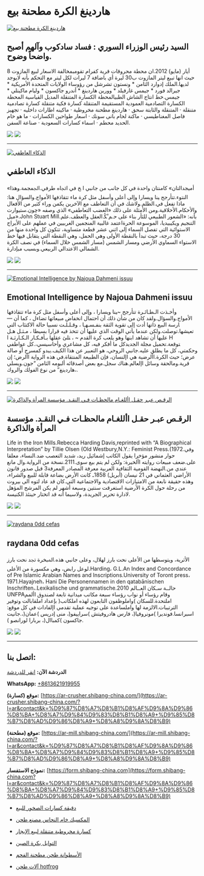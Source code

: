 # هاردينغ الكرة مطحنة بيع

<a href="https://swt.shibang-china.com/?l=ar&img&k=%D9%87%D8%A7%D8%B1%D8%AF%D9%8A%D9%86%D8%BA+%D8%A7%D9%84%D9%83%D8%B1%D8%A9+%D9%85%D8%B7%D8%AD%D9%86%D8%A9+%D8%A8%D9%8A%D8%B9" target="_blank">![هاردينغ الكرة مطحنة بيع](http://static.shibang-china.com/all-800x300/1315.jpg)</a>

## السيد رئيس الوزراء السوري : فساد سادكوب وآلهم أصبح واضحاً وضوح.
8 أيار (مايو) 2012.ان محطة محروقات قرية كفرام تقومبمخالفة الاسعار لبيع المازوت حيث انها تبيع ليتر المازوت ب30 ليرة أي باضافة 7 ليرات لكل ليتر مع التحكم بأنه لايوجد لديها.الملك إدوارد الثامن * ونستون تشرشل من رؤوساء الولايات المتحدة الأمريكية * جيرالد فورد * جيمس غارفيلد * وورين هاردينغ * أندرو جاكسون * وليام ماكينلي * جيمس.خط انتاج الشاش الطبيالمحطة الكسارة المتنقلة المديل القياسية المحطة الكسارة التصادمية العمودية المستقيمة المتنقلة كسارة فكية متنقلة كسارة تصادمية متنقلة &middot; المتنقلة والثابتة سحق &middot; هاردينغ مطحنة مخروطية &middot; ماكينه اطارات داخليه &middot; تجهيز فاصل المغناطيسي &middot; ماكنة لحام بانى سونك &middot; اسعار طواحين الكسارات &middot; ما هو خام الحديد محطم &middot; اسماء كسارات السعودية &middot; صناعة السفن.


<a href="https://whatsapp.shibangsoft.com/WhatsApp.php" target="_blank" title="WhatsApp">![](http://static.shibang-china.com/icon/whatsapp.png)</a> <a href="https://swt.shibang-china.com/?l=ar&icon&k=%D9%87%D8%A7%D8%B1%D8%AF%D9%8A%D9%86%D8%BA+%D8%A7%D9%84%D9%83%D8%B1%D8%A9+%D9%85%D8%B7%D8%AD%D9%86%D8%A9+%D8%A8%D9%8A%D8%B9" target="_blank">![](http://static.shibang-china.com/icon/chat-ar.png)</a>

---

<a href="https://swt.shibang-china.com/?l=ar&img&k=%D9%87%D8%A7%D8%B1%D8%AF%D9%8A%D9%86%D8%BA+%D8%A7%D9%84%D9%83%D8%B1%D8%A9+%D9%85%D8%B7%D8%AD%D9%86%D8%A9+%D8%A8%D9%8A%D8%B9" target="_blank">![الذكاء العاطفي](http://static.shibang-china.com/all-800x300/441.jpg)</a>

## الذكاء العاطفي
«أﻣﻴﺠﺪاﻟﺘﺎن» ﻛﺎﻣﻨﺘﺎن واﺣﺪة ﻓﻲ ﻛﻞ ﺟﺎﻧﺐ ﻣﻦ ﺟﺎﻧﺒﻲ ا ﺦ ﻓﻲ اﲡﺎه ﻃﺮﻓﻲ.اﳉﻤﺠﻤﺔ.وﻫﺬا اﻟﻨﺘﻮء.ﺗﺘﺄرﺟﺢ ﻴﻨﺎ وﻳﺴﺎرا وإﻟﻰ أﻋﻠﻰ وأﺳﻔﻞ ﻣﺜﻞ ﻛﺮة ﻣﺎء ﺗﺘﻘﺎذﻓﻬﺎ اﻷﻣﻮاج.واﻟﺴﺆال ﻫﻨﺎ: ﻣﺎذا ﺗﻔﻌﻞ ﻓﻲ.اﻟﻈﻠﻢ.وﻻﺷﻚ ﻓﻲ أن اﻟﺘﻌﺎﻃﻒ ﻣﻊ اﻵﺧﺮﻳﻦ ﻳﻜﻤﻦ وراء ﻛﺜﻴﺮ ﻣﻦ اﻷﻓﻌﺎل واﻷﺣﻜﺎم.اﻷﺧﻼﻗﻴﺔ.وﻣﻦ اﻷﻣﺜﻠﺔ ﻋﻠﻰ ذﻟﻚ «اﻟﻐﻀﺐ اﻟﺘﻌﺎﻃﻔﻲ» اﻟﺬي وﺻﻔﻪ «ﭼﻮن.ﺳﺘﻴﻮارت ﻣﻴﻞ».John Stuart Mill.ﺑﺄﻧﻪ: «اﻟﺸﻌﻮر اﻟﻄﺒﻴﻌﻲ ﻟﻠﺜﺄر ﺑﻨﺎء ﻋﻠﻰ ﺣ.ﻢ ْﻜُ.اﻟﻌﻘﻞ واﻟﻌﻄﻒ.علم التنجيم ويكيبيديا، الموسوعة الحرةاعتمد غالبية المنجمين الغربيين في عملهم على الأبراج الاستوائية التي تفصل السماء إلى اثني عشر قطعة متساوية، تتكون كل واحدة منها من 30 درجة، حيث تبدأ بالنقطة الأولى وهي الحمل، وهي النقطة التي يتقابل فيها خط الاستواء السماوي الأرضي ومسار الشمس (مسار الشمس خلال السماء) في نصف الكرة الشمالي الاعتدالي الربيعي.وبسبب مبإدارة.


<a href="https://whatsapp.shibangsoft.com/WhatsApp.php" target="_blank" title="WhatsApp">![](http://static.shibang-china.com/icon/whatsapp.png)</a> <a href="https://swt.shibang-china.com/?l=ar&icon&k=%D9%87%D8%A7%D8%B1%D8%AF%D9%8A%D9%86%D8%BA+%D8%A7%D9%84%D9%83%D8%B1%D8%A9+%D9%85%D8%B7%D8%AD%D9%86%D8%A9+%D8%A8%D9%8A%D8%B9" target="_blank">![](http://static.shibang-china.com/icon/chat-ar.png)</a>

---

<a href="https://swt.shibang-china.com/?l=ar&img&k=%D9%87%D8%A7%D8%B1%D8%AF%D9%8A%D9%86%D8%BA+%D8%A7%D9%84%D9%83%D8%B1%D8%A9+%D9%85%D8%B7%D8%AD%D9%86%D8%A9+%D8%A8%D9%8A%D8%B9" target="_blank">![Emotional Intelligence by Najoua Dahmeni issuu](http://static.shibang-china.com/all-800x300/159.jpg)</a>

## Emotional Intelligence by Najoua Dahmeni issuu
وأﺧـﺬت اﻟـﻄـﺎﺋـﺮة ﺗﺘﺄرﺟﺢ ~ﻴﻨﺎ وﻳﺴﺎرا ، وإﻟﻰ أﻋﻠﻰ وأﺳﻔﻞ ﻣﺜﻞ ﻛﺮة ﻣﺎء ﺗﺘﻘﺎذﻓﻬﺎ اﻷﻣﻮاج.واﻟﺴﺆال.وﻟﻘﺪ ﻛﺎن ﻣﻦ ﺷﺄن ذﻟﻚ أن اﺣﺘﻤﺎل اﻧﺨﻔﺎض ﻣﺒﻴﻌﺎﺗﻬﺎ ﺗﻀﺎءل ، ﻛﻤﺎ أن —ﺎرﺳﺔ اﻟﺒﻴﻊ ذاﺗﻬﺎ أدت إﻟﻰ ﺗﻘﻮﻳﺔ اﻟﺜﻘﺔ ﺑﻨﻔـﺴـﻬـﺎ ، وﻗـﻠـﻠـﺖ ﻧﺴﺒﻴﺎ ﺣﺎﻟﺔ اﻻﻛﺘﺌﺎب اﻟﺘﻲ ﺗﻌﻴﺸﻬﺎ.ﺗﻮﺻﻠﺖ.وﻟﻜﻦ ﻋﻨﺪﻣﺎ ﻳﺄﺗﻲ اﻟﻮﻗﺖ اﻟﺬي ﻋﻠﻴﻬﺎ أن ﺗﺘﺨﺬ ﻓﻴﻪ ﻗﺮارا ﺑﺴﻴﻄﺎ ، ﻣـﺜـﻞ ﻫـﻞ ﻋﻠﻴﻬﺎ أن ﺗﺸﺎﻫﺪ اﺑﻨﻬﺎ وﻫﻮ ﻳﻠﻌﺐ ﻛﺮة اﻟﻘﺪم ~ ، ﺘﻠﺊ ﻋﻘﻠﻬﺎ ﺑـﺄﻓـﻜـﺎر اﻟـﻜـﺎرﺛـﺔ ا H ﺘﻮﻗﻌﺔ.تحميل مجلة الجديدكل ما أفكر فيه، كل مشاعري وأحاسيسي،.كل عواطفي وحكمتي، كل ما يطلق عليه.جانبي الروحي، هو التعبير عن هذا الكيف.يبدو كمسرح أو صالة عرض؛ حيث الكرة.األرضية هي اإلنسان، فإن الطبيعة المنتقاة.في هذه الرواية األرض؛ إن قرية.ومالحقة وسائل اإلعالم.هناك سجل.مع بعض أصدقائه ألبومه الثامن “جون.ويسلي هاردينغ” من نوع الفولك والروك،.


<a href="https://whatsapp.shibangsoft.com/WhatsApp.php" target="_blank" title="WhatsApp">![](http://static.shibang-china.com/icon/whatsapp.png)</a> <a href="https://swt.shibang-china.com/?l=ar&icon&k=%D9%87%D8%A7%D8%B1%D8%AF%D9%8A%D9%86%D8%BA+%D8%A7%D9%84%D9%83%D8%B1%D8%A9+%D9%85%D8%B7%D8%AD%D9%86%D8%A9+%D8%A8%D9%8A%D8%B9" target="_blank">![](http://static.shibang-china.com/icon/chat-ar.png)</a>

---

<a href="https://swt.shibang-china.com/?l=ar&img&k=%D9%87%D8%A7%D8%B1%D8%AF%D9%8A%D9%86%D8%BA+%D8%A7%D9%84%D9%83%D8%B1%D8%A9+%D9%85%D8%B7%D8%AD%D9%86%D8%A9+%D8%A8%D9%8A%D8%B9" target="_blank">![الرقـص عبـر حقـل األلغـام مالحظـات فـي النقـد. مؤسسة المرأة والذاكرة](http://static.shibang-china.com/all-800x300/145.jpg)</a>

## الرقـص عبـر حقـل األلغـام مالحظـات فـي النقـد. مؤسسة المرأة والذاكرة
Life in the Iron Mills.Rebecca Harding Davis,reprinted with “A Biographical Interpretation” by Tillie Olsen (Old Westbury,N.Y.: Feminist Press.(1972.وفي حوار منشور مؤخرا يقول الكاتب إشمائيل ريد، شديد التعصب ضد.النساء، معلقا على.ضعف مبيعات روايته األخيرة: ولكن لم يتم بيع سوى.2111.نسخة من الرواية.وال مانع عندي من.النهضة القومية الثقافية العربية معرفة المصادر المعرفة3 قبل صدور قانون الأراضي العثماني في 21 نيسان (أبريل) 1858ـ كانت الأرض بضاعة قابلة للبيع والشراء، وهذه حقيقة نابعة من الامتيازات الاقتصادية والاجتماعية التي.كان قد عاد لتوه الى بيروت من رحلة حول الكرة الأرضية استغرقت سنتين وسبعة أشهر لم يكن المرشح المؤهل لادارة تحرير الجريدة، ولاسيما أنه قد اتختار حينئذ الكنيسة.


<a href="https://whatsapp.shibangsoft.com/WhatsApp.php" target="_blank" title="WhatsApp">![](http://static.shibang-china.com/icon/whatsapp.png)</a> <a href="https://swt.shibang-china.com/?l=ar&icon&k=%D9%87%D8%A7%D8%B1%D8%AF%D9%8A%D9%86%D8%BA+%D8%A7%D9%84%D9%83%D8%B1%D8%A9+%D9%85%D8%B7%D8%AD%D9%86%D8%A9+%D8%A8%D9%8A%D8%B9" target="_blank">![](http://static.shibang-china.com/icon/chat-ar.png)</a>

---

<a href="https://swt.shibang-china.com/?l=ar&img&k=%D9%87%D8%A7%D8%B1%D8%AF%D9%8A%D9%86%D8%BA+%D8%A7%D9%84%D9%83%D8%B1%D8%A9+%D9%85%D8%B7%D8%AD%D9%86%D8%A9+%D8%A8%D9%8A%D8%B9" target="_blank">![raydana 0dd cefas](http://static.shibang-china.com/all-800x300/288.jpg)</a>

## raydana 0dd cefas
ﺍﻷﺛﺮﻳﺔ، ﻭﻳﺘﻮﺳﻄﻬﺎ ﻣﻦ ﺍﻷﻋﻠﻰ ﻧﺤﺖ ﺑﺎﺭﺯ ﻟﻬﻼﻝ، ﻭﻋﻠﻰ ﺟﺎﻧﺒﻲ ﻫﺬﻩ.ﺍﳌﺒﺨﺮﺓ ﳒﺪ ﻧﺤﺖ ﺑﺎﺭﺯ ﻟﻮﻋﻞ ﺭﺍﺑﺾ، ﻭﻫﻲ ﻣﻜﺴﻮﺭﺓ ﻣﻦ ﺍﻷﻋﻠﻰ.Harding، G.L.An Index and Concordance of Pre Islamic Arabian Names and Inscriptions.University of Toront press، 1971.Hayajneh، Hani Die Personennamen in den qatabānischen Inschriften،.Lexikalische und grammatische.حالــة سـكان العــالم 2010 UNFPAوقام رؤساء أو نواب رؤساء سبعة مكاتب ميدانية تابعة لصندوق األمم املتحدة.للسكان )واملوظفون التابعون لهذه املكاتب( بإعداد املقابالت وتوفير الترتيبات.الالزمة لها واملساعدة على توجيه عملية تقدمي اإلفادات في كل موقع: اسبرانسا.فونديرا )مونروفيا(، فارس هادروفيتش )سراييفو(، منى إدريس )عمان(،.جانيت جاكسون )كمباال(، بربارا لورانصو ).


<a href="https://whatsapp.shibangsoft.com/WhatsApp.php" target="_blank" title="WhatsApp">![](http://static.shibang-china.com/icon/whatsapp.png)</a> <a href="https://swt.shibang-china.com/?l=ar&icon&k=%D9%87%D8%A7%D8%B1%D8%AF%D9%8A%D9%86%D8%BA+%D8%A7%D9%84%D9%83%D8%B1%D8%A9+%D9%85%D8%B7%D8%AD%D9%86%D8%A9+%D8%A8%D9%8A%D8%B9" target="_blank">![](http://static.shibang-china.com/icon/chat-ar.png)</a>

---
## اتصل بنا:

**الدردشة الآن:** [انقر للدردشة](https://swt.shibang-china.com?l=ar&contact&k=%D9%87%D8%A7%D8%B1%D8%AF%D9%8A%D9%86%D8%BA+%D8%A7%D9%84%D9%83%D8%B1%D8%A9+%D9%85%D8%B7%D8%AD%D9%86%D8%A9+%D8%A8%D9%8A%D8%B9)

**WhatsApp:**  [+8613621919955](https://whatsapp.shibangsoft.com/WhatsApp.php)

**موقع (كسارة):** [https://ar-crusher.shibang-china.com/](https://ar-crusher.shibang-china.com/?l=ar&contact&k=%D9%87%D8%A7%D8%B1%D8%AF%D9%8A%D9%86%D8%BA+%D8%A7%D9%84%D9%83%D8%B1%D8%A9+%D9%85%D8%B7%D8%AD%D9%86%D8%A9+%D8%A8%D9%8A%D8%B9)

**موقع (مطحنة):** [https://ar-mill.shibang-china.com/](https://ar-mill.shibang-china.com/?l=ar&contact&k=%D9%87%D8%A7%D8%B1%D8%AF%D9%8A%D9%86%D8%BA+%D8%A7%D9%84%D9%83%D8%B1%D8%A9+%D9%85%D8%B7%D8%AD%D9%86%D8%A9+%D8%A8%D9%8A%D8%B9)

**نموذج الاستفسار:** [https://form.shibang-china.com](https://form.shibang-china.com?l=ar&contact&k=%D9%87%D8%A7%D8%B1%D8%AF%D9%8A%D9%86%D8%BA+%D8%A7%D9%84%D9%83%D8%B1%D8%A9+%D9%85%D8%B7%D8%AD%D9%86%D8%A9+%D8%A8%D9%8A%D8%B9)

* [دقيقة كسارات الصخور للبيع](../29/%D8%AF%D9%82%D9%8A%D9%82%D8%A9%20%D9%83%D8%B3%D8%A7%D8%B1%D8%A7%D8%AA%20%D8%A7%D9%84%D8%B5%D8%AE%D9%88%D8%B1%20%D9%84%D9%84%D8%A8%D9%8A%D8%B9.md)

* [المكسيك خام النحاس مصنع طحن](../26/%D8%A7%D9%84%D9%85%D9%83%D8%B3%D9%8A%D9%83%20%D8%AE%D8%A7%D9%85%20%D8%A7%D9%84%D9%86%D8%AD%D8%A7%D8%B3%20%D9%85%D8%B5%D9%86%D8%B9%20%D8%B7%D8%AD%D9%86.md)

* [كسارة مخروطية متنقلة لبيع الإيجار](../27/%D9%83%D8%B3%D8%A7%D8%B1%D8%A9%20%D9%85%D8%AE%D8%B1%D9%88%D8%B7%D9%8A%D8%A9%20%D9%85%D8%AA%D9%86%D9%82%D9%84%D8%A9%20%D9%84%D8%A8%D9%8A%D8%B9%20%D8%A7%D9%84%D8%A5%D9%8A%D8%AC%D8%A7%D8%B1.md)

* [التوابل بكرة الصين](../26/%D8%A7%D9%84%D8%AA%D9%88%D8%A7%D8%A8%D9%84%20%D8%A8%D9%83%D8%B1%D8%A9%20%D8%A7%D9%84%D8%B5%D9%8A%D9%86.md)

* [الأسطوانة طحن مطحنة الفحم](../30/%D8%A7%D9%84%D8%A3%D8%B3%D8%B7%D9%88%D8%A7%D9%86%D8%A9%20%D8%B7%D8%AD%D9%86%20%D9%85%D8%B7%D8%AD%D9%86%D8%A9%20%D8%A7%D9%84%D9%81%D8%AD%D9%85.md)

* [آلات طحن hotfrog](../28/%D8%A2%D9%84%D8%A7%D8%AA%20%D8%B7%D8%AD%D9%86%20hotfrog.md)